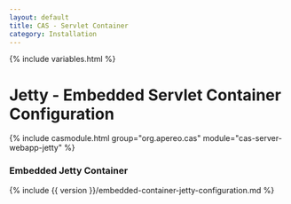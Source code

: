 ```yaml
---
layout: default
title: CAS - Servlet Container
category: Installation
---
```

{% include variables.html %}

# Jetty - Embedded Servlet Container Configuration

{% include casmodule.html group="org.apereo.cas" module="cas-server-webapp-jetty" %}

### Embedded Jetty Container

{% include {{ version }}/embedded-container-jetty-configuration.md %}
